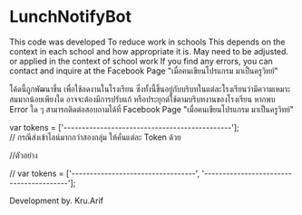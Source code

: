 # LunchNotifyBot
This code was developed To reduce work in schools This depends on the context in each school and how appropriate it is. May need to be adjusted. or applied in the context of school work If you find any errors, you can contact and inquire at the Facebook Page "เมื่อฅนเขียนโปรแกรม มาเป็นครูวิทย์"

โค้ดนี้ถูกพัฒนาขึ้น เพื่อใช้ลดงานในโรงเรียน ซึ่งทั้งนี้ขึ้นอยู่กับบริบทในแต่ละโรงเรียนว่ามีความเหมาะสมมากน้อยเพียงใด อาจจะต้องมีการปรับแก้ หรือประยุกต์ใช้ตามบริบทงานของโรงเรียน 
หากพบ Error ใด ๆ สามารถติดต่อสอบถามได้ที่ Facebook Page "เมื่อฅนเขียนโปรแกรม มาเป็นครูวิทย์"
  
  var tokens = ['----------------------------------------------'];   
  // กรณีส่งเข้าไลน์มากกว่าสองกลุ่ม ให้คั่นแต่ละ Token ด้วย 
  
  //ตัวอย่าง 
  
  // var tokens = ['----------------------------------', '----------------------------------------'];

Development by. Kru.Arif
